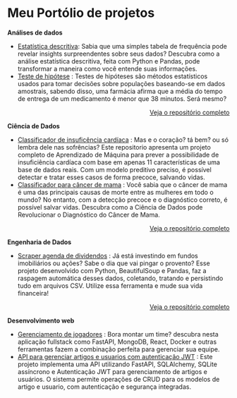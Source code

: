 # Meu Portólio de projetos
**Análises de dados**
   - [Estatística descritiva](https://github.com/esscova/data-analysis/blob/main/notebooks/estatistica-python.ipynb): Sabia que uma simples tabela de frequência pode revelar insights surpreendentes sobre seus dados? Descubra como a análise estatística descritiva, feita com Python e Pandas, pode transformar a maneira como você entende suas informações.
   - [Teste de hipótese](https://github.com/esscova/data-analysis/blob/main/notebooks/teste_de_hipotese-drogaria.ipynb) : Testes de hipóteses são métodos estatísticos usados para tomar decisões sobre populações baseando-se em dados amostrais, sabendo disso, uma farmácia afirma que a média do tempo de entrega de um medicamento é menor que 38 minutos. Será mesmo?
     <p align='right'><a href='https://github.com/esscova/data-analysis'> Veja o repositório completo</a></p>

**Ciência de Dados**
- [Classificador de insuficência cardíaca](https://github.com/esscova/data-science/tree/main/classificacao/Heart%20failure%20prediction) : Mas e o coração? tá bem? ou só lembra dele nas sofrências? Este repositorio apresenta um projeto completo de Aprendizado de Máquina para prever a possibilidade de insuficiência cardíaca com base em apenas 11 características de uma base de dados reais. Com um modelo preditivo preciso, é possível detectar e tratar esses casos de forma precoce, salvando vidas.
- [Classificador para câncer de mama](https://github.com/esscova/data-science/tree/main/classificacao/Breast%20Cancer) : Você sabia que o câncer de mama é uma das principais causas de morte entre as mulheres em todo o mundo? No entanto, com a detecção precoce e o diagnóstico correto, é possível salvar vidas. Descubra como a Ciência de Dados pode Revolucionar o Diagnóstico do Câncer de Mama.
 <p align='right'><a href='https://github.com/esscova/data-science'> Veja o repositório completo </a></p>

**Engenharia de Dados**
- [Scraper agenda de dividendos](https://github.com/esscova/data-engineering/tree/42fe85e7c3ce4a0d0a1056b04d7756a163597efb/agenda%20dividendos%20scrap) : Já está investindo em fundos imobiliários ou ações? Sabe o dia que vai pingar o provento? Esse projeto desenvolvido com Python, BeautifulSoup e Pandas, faz a raspagem automática desses dados, coletando, tratando e persistindo tudo em arquivos CSV. Utilize essa ferramenta e mude sua vida financeira!
<p align='right'><a href='https://github.com/esscova/data-engineering' target='_blank'> Veja o repositório completo </a></p>

**Desenvolvimento web**
- [Gerenciamento de jogadores](https://github.com/esscova/fullstack/tree/main/gerenciador_jogadores) : Bora montar um time? descubra nesta aplicação fullstack como FastAPI, MongoDB, React, Docker e outras ferramentas fazem a combinação perfeita para gerenciar sua equipe. 
- [API para gerenciar artigos e usuarios com autenticação JWT](https://github.com/esscova/backend/tree/main/fastapi/crud_usuarios_artigos_jwt) : Este projeto implementa uma API utilizando FastAPI, SQLAlchemy, SQLite assíncrono e Autenticação JWT para gerenciamento de artigos e usuários. O sistema permite operações de CRUD para os modelos de artigo e usuario, com autenticação e segurança integradas.

<!--## Data Science
**Machine Learning**

## Engenharia de dados

## Desenvolvimento Web
**FullStack**

**Backend**
  - [Gerenciador de cursos](https://github.com/esscova/web/tree/main/fastapi/crud_sqlalchemy_sqlite) : API que permite gerenciar cursos de forma rápida e eficiente. Desenvolvida com as tecnologias do FastAPI, SQLAlchemy (assíncrono) e SQLite, a API oferece funcionalidades completas, como criar, listar, visualizar, atualizar e deletar cursos em um banco de dados.
   - [Conversor cambial](https://github.com/esscova/web/tree/main/fastapi/currency_converter) : Perdido na hora de converter moedas? esta API faz isso para você, construída com FastAPI. Ela utiliza a API Alpha Vantage para obter taxas de câmbio em tempo real, tornando suas conversões rápidas e precisas. Basta acessar os endpoints e deixar que a magia aconteça.

**Frontend**

<details> <summary>Clique para expandir a lista</summary> <ul> <li>Item 1 da lista suspensa</li> <li>Item 2 da lista suspensa</li> <li>Item 3 da lista suspensa</li> </ul> </details>


### Hello there 👋
#### A Data Scientist and a Full-Stack Developer ####


 - 🍔 I'm currently working as a Market vendor
 - 👨‍🔬 I'm currently learning about ML/DL
 - 💬 Ask me about Pc building, Books, Movies, or anything
 - ☕ More coffe!

**🧰 Qualificações & Expertises**

[![Courses & Certificates](https://img.shields.io/badge/Courses%20%2F%20Certificates-007BFF?style=flat)](https://drive.google.com/drive/folders/1wT1GYNCQanGvzCATBB14I7zMopy7Cbrm?usp=drive_link) 


<br/>
<br/>



**📧 Connect with me**

[![Gmail](https://img.shields.io/badge/Gmail-D14836?style=for-the-badge&logo=gmail&logoColor=white)](mailto:wmoreira.ds@gmail.com)
[![LinkedIn](https://img.shields.io/badge/linkedin-%230077B5.svg?style=for-the-badge&logo=linkedin&logoColor=white)](https://www.linkedin.com/in/wellington-moreira-santos/)
[![Facebook](https://img.shields.io/badge/Facebook-%231877F2.svg?style=for-the-badge&logo=Facebook&logoColor=white)](https://www.facebook.com/wellmoreiras)
[![Instagram](https://img.shields.io/badge/Instagram-%23E4405F.svg?style=for-the-badge&logo=Instagram&logoColor=white)](https://www.instagram.com/moreira.883/)
[![Telegram](https://img.shields.io/badge/Telegram-2CA5E0?style=for-the-badge&logo=telegram&logoColor=white)](https://t.me/wellington_moreira_santos)




``` Python
# technologies and tools i use:

class Me (About):
    def __init__(self):
        self.my_tools = {
            "ProgramingLanguages": ["R", "Python", "Javascript", "Java"],
            "OtherLanguages": ["HTML", "CSS", "Bash", "Json", "Markdown"],
            "Database": ["Postgres", "Sqlite", "MySQL", "MongoDB"],
            "Editors": ["Vscode", "Eclipse", "Sublime", "Jupyter"],
            "Platforms": ["GNU/Linux", "Windows"],
            "OtherTools": ["Git", "Docker", "Figma"]
        }
```


<p align='center'>
 <img width='500' src='https://i.giphy.com/media/v1.Y2lkPTc5MGI3NjExYmI2cG9scXlyajcxeTdjZWt3Mml5a2ZnMjdmczZ1dng3dGk0M3M2cCZlcD12MV9pbnRlcm5hbF9naWZfYnlfaWQmY3Q9Zw/l0HlCTgnpgNGNDkbK/giphy.gif'>
</p>

**esscova/esscova** is a ✨ _special_ ✨ repository because its `README.md` (this file) appears on your GitHub profile.

Here are some ideas to get you started:

- 🔭 I’m currently working on ...
- 🌱 I’m currently learning ...
- 👯 I’m looking to collaborate on ...
- 🤔 I’m looking for help with ...
- 💬 Ask me about ...
- 📫 How to reach me: ...
- 😄 Pronouns: ...
- ⚡ Fun fact: ...
-->
